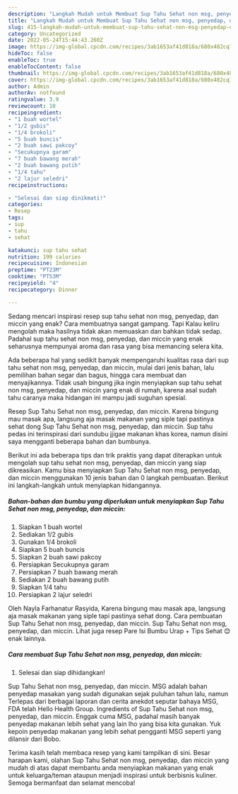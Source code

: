 ```yaml
---
description: "Langkah Mudah untuk Membuat Sup Tahu Sehat non msg, penyedap, dan miccin yang Enak Banget"
title: "Langkah Mudah untuk Membuat Sup Tahu Sehat non msg, penyedap, dan miccin yang Enak Banget"
slug: 415-langkah-mudah-untuk-membuat-sup-tahu-sehat-non-msg-penyedap-dan-miccin-yang-enak-banget
category: Uncategorized
date: 2022-05-24T15:44:43.260Z
image: https://img-global.cpcdn.com/recipes/3ab1653af41d818a/680x482cq70/sup-tahu-sehat-non-msg-penyedap-dan-miccin-foto-resep-utama.jpg
hideToc: false
enableToc: true
enableTocContent: false
thumbnail: https://img-global.cpcdn.com/recipes/3ab1653af41d818a/680x482cq70/sup-tahu-sehat-non-msg-penyedap-dan-miccin-foto-resep-utama.jpg
cover: https://img-global.cpcdn.com/recipes/3ab1653af41d818a/680x482cq70/sup-tahu-sehat-non-msg-penyedap-dan-miccin-foto-resep-utama.jpg
author: Admin
authorAv: notfound
ratingvalue: 3.9
reviewcount: 10
recipeingredient:
- "1 buah wortel"
- "1/2 gubis"
- "1/4 brokoli"
- "5 buah buncis"
- "2 buah sawi pakcoy"
- "Secukupnya garam"
- "7 buah bawang merah"
- "2 buah bawang putih"
- "1/4 tahu"
- "2 lajur seledri"
recipeinstructions:

- "Selesai dan siap dinikmati!"
categories:
- Resep
tags:
- sup
- tahu
- sehat

katakunci: sup tahu sehat 
nutrition: 199 calories
recipecuisine: Indonesian
preptime: "PT23M"
cooktime: "PT53M"
recipeyield: "4"
recipecategory: Dinner

---
```



Sedang mencari inspirasi resep sup tahu sehat non msg, penyedap, dan miccin yang enak? Cara membuatnya sangat gampang. Tapi Kalau keliru mengolah maka hasilnya tidak akan memuaskan dan bahkan tidak sedap. Padahal sup tahu sehat non msg, penyedap, dan miccin yang enak seharusnya mempunyai aroma dan rasa yang bisa memancing selera kita.


Ada beberapa hal yang sedikit banyak mempengaruhi kualitas rasa dari sup tahu sehat non msg, penyedap, dan miccin, mulai dari jenis bahan, lalu pemilihan bahan segar dan bagus, hingga cara membuat dan menyajikannya. Tidak usah bingung jika ingin menyiapkan sup tahu sehat non msg, penyedap, dan miccin yang enak di rumah, karena asal sudah tahu caranya maka hidangan ini mampu jadi suguhan spesial.

Resep Sup Tahu Sehat non msg, penyedap, dan miccin. Karena bingung mau masak apa, langsung aja masak makanan yang siple tapi pastinya sehat dong Sup Tahu Sehat non msg, penyedap, dan miccin. Sup tahu pedas ini terinspirasi dari sundubu jjigae makanan khas korea, namun disini saya mengganti beberapa bahan dan bumbunya.


Berikut ini ada beberapa tips dan trik praktis yang dapat diterapkan untuk mengolah sup tahu sehat non msg, penyedap, dan miccin yang siap dikreasikan. Kamu bisa menyiapkan Sup Tahu Sehat non msg, penyedap, dan miccin menggunakan 10 jenis bahan dan 0 langkah pembuatan. Berikut ini langkah-langkah untuk menyiapkan hidangannya.

<!--inarticleads1-->

##### Bahan-bahan dan bumbu yang diperlukan untuk menyiapkan Sup Tahu Sehat non msg, penyedap, dan miccin:

1. Siapkan 1 buah wortel
1. Sediakan 1/2 gubis
1. Gunakan 1/4 brokoli
1. Siapkan 5 buah buncis
1. Siapkan 2 buah sawi pakcoy
1. Persiapkan Secukupnya garam
1. Persiapkan 7 buah bawang merah
1. Sediakan 2 buah bawang putih
1. Siapkan 1/4 tahu
1. Persiapkan 2 lajur seledri


Oleh Nayla Farhanatur Rasyida, Karena bingung mau masak apa, langsung aja masak makanan yang siple tapi pastinya sehat dong. Cara pembuatan Sup Tahu Sehat non msg, penyedap, dan miccin. Sup Tahu Sehat non msg, penyedap, dan miccin. Lihat juga resep Pare Isi Bumbu Urap + Tips Sehat 😊 enak lainnya. 

<!--inarticleads2-->

##### Cara membuat Sup Tahu Sehat non msg, penyedap, dan miccin:


1. Selesai dan siap dihidangkan!

Sup Tahu Sehat non msg, penyedap, dan miccin. MSG adalah bahan penyedap masakan yang sudah digunakan sejak puluhan tahun lalu, namun Terlepas dari berbagai laporan dan cerita anekdot seputar bahaya MSG, FDA telah Hello Health Group. Ingredients of Sup Tahu Sehat non msg, penyedap, dan miccin. Enggak cuma MSG, padahal masih banyak penyedap makanan lebih sehat yang lain lho yang bisa kita gunakan. Yuk kepoin penyedap makanan yang lebih sehat pengganti MSG seperti yang dilansir dari Bobo. 

Terima kasih telah membaca resep yang kami tampilkan di sini. Besar harapan kami, olahan Sup Tahu Sehat non msg, penyedap, dan miccin yang mudah di atas dapat membantu anda menyiapkan makanan yang enak untuk keluarga/teman ataupun menjadi inspirasi untuk berbisnis kuliner. Semoga bermanfaat dan selamat mencoba!
